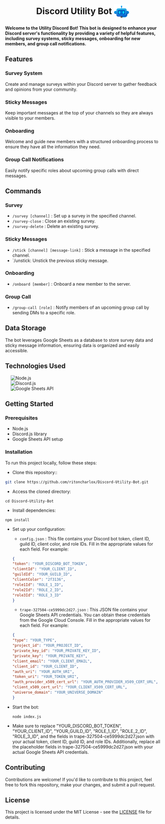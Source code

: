 <br>
<h1 align=center>
<span> Discord Utility Bot </span>
<img align="center" src="./icons8-chatbot-94.png" alt="image" width="50" height="50">
</h1>

**Welcome to the Utility Discord Bot! This bot is designed to enhance your Discord server's functionality by providing a variety of helpful features, including survey systems, sticky messages, onboarding for new members, and group call notifications.**

## Features

<h3> Survey System </h3>

Create and manage surveys within your Discord server to gather feedback and opinions from your community.

<h3> Sticky Messages </h3>

Keep important messages at the top of your channels so they are always visible to your members.

<h3> Onboarding </h3>

Welcome and guide new members with a structured onboarding process to ensure they have all the information they need.

<h3> Group Call Notifications </h3>

Easily notify specific roles about upcoming group calls with direct messages.

## Commands

<h3> Survey </h3>

- `/survey [channel]` : Set up a survey in the specified channel.
- `/survey-close` : Close an existing survey.
- `/survey-delete` : Delete an existing survey.

<h3> Sticky Messages </h3>

- `/stick [channel] [message-link]` : Stick a message in the specified channel.
- `/unstick: Unstick the previous sticky message.

<h3> Onboarding </h3>

- `/onboard [member]` : Onboard a new member to the server.

<h3> Group Call </h3>

- `/group-call [role]` : Notify members of an upcoming group call by sending DMs to a specific role.

## Data Storage

The bot leverages Google Sheets as a database to store survey data and sticky message information, ensuring data is organized and easily accessible.

## Technologies Used

&emsp; ![Node.js](https://img.shields.io/badge/node.js-%23563D7C.svg?style=for-the-badge&logo=node.js&logoColor=white)
<br>
&emsp; ![Discord.js](https://img.shields.io/badge/discord.js-%23E34F26.svg?style=for-the-badge&logo=discord&logoColor=white)
<br>
&emsp; ![Google Sheets API](https://img.shields.io/badge/Google%20Sheets%20API-%231572B6.svg?style=for-the-badge&logo=googlesheets&logoColor=white)

## Getting Started

### Prerequisites
- Node.js
- Discord.js library
- Google Sheets API setup

### Installation

To run this project locally, follow these steps:

- Clone this repository::
```bash
git clone https://github.com/ritoncharlox/Discord-Utility-Bot.git
```
- Access the cloned directory:
```
cd Discord-Utility-Bot
```
- Install dependencies:
```
npm install
```
- Set up your configuration:
    - `config.json` : This file contains your Discord bot token, client ID, guild ID, client color, and role IDs. Fill in the appropriate values for each field. For example:
    ```json
    {
  "token": "YOUR_DISCORD_BOT_TOKEN",
  "clientId": "YOUR_CLIENT_ID",
  "guildId": "YOUR_GUILD_ID",
  "clientColor": "2f3136",
  "role1Id": "ROLE_1_ID",
  "role2Id": "ROLE_2_ID",
  "role3Id": "ROLE_3_ID"
  }
    ```
    - `trape-327504-ce5999dc2d27.json` : This JSON file contains your Google Sheets API credentials. You can obtain these credentials from the Google Cloud Console. Fill in the appropriate values for each field. For example:
    ```json
    {
  "type": "YOUR_TYPE",
  "project_id": "YOUR_PROJECT_ID",
  "private_key_id": "YOUR_PRIVATE_KEY_ID",
  "private_key": "YOUR_PRIVATE_KEY",
  "client_email": "YOUR_CLIENT_EMAIL",
  "client_id": "YOUR_CLIENT_ID",
  "auth_uri": "YOUR_AUTH_URI",
  "token_uri": "YOUR_TOKEN_URI",
  "auth_provider_x509_cert_url": "YOUR_AUTH_PROVIDER_X509_CERT_URL",
  "client_x509_cert_url": "YOUR_CLIENT_X509_CERT_URL",
  "universe_domain": "YOUR_UNIVERSE_DOMAIN"
  }
    ```

- Start the bot:
    ```
    node index.js
    ```
- Make sure to replace "YOUR_DISCORD_BOT_TOKEN", "YOUR_CLIENT_ID", "YOUR_GUILD_ID", "ROLE_1_ID", "ROLE_2_ID", "ROLE_3_ID", and the fields in trape-327504-ce5999dc2d27.json with your actual token, client ID, guild ID, and role IDs. Additionally, replace all the placeholder fields in trape-327504-ce5999dc2d27.json with your actual Google Sheets API credentials.

## Contributing

Contributions are welcome! If you'd like to contribute to this project, feel free to fork this repository, make your changes, and submit a pull request.

## License

This project is licensed under the MIT License - see the [LICENSE](LICENSE) file for details.